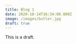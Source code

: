 ```yaml
---
title: Blog 1
date: 2020-10-14T16:34:00.000Z
image: /images/butler.jpg
draft: true
---
```


This is a draft.

